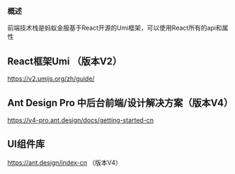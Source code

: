 <!--
 * @Description: 项目描述
 * @Author: LaughingZhu
 * @Date: 2020-12-22 17:47:16
 * @LastEditros: 
 * @LastEditTime: 2021-09-10 15:28:02
-->
### 概述
前端技术栈是蚂蚁金服基于React开源的Umi框架，可以使用React所有的api和属性


## React框架Umi （版本V2）
https://v2.umijs.org/zh/guide/


## Ant Design Pro 中后台前端/设计解决方案（版本V4）
https://v4-pro.ant.design/docs/getting-started-cn


## UI组件库
https://ant.design/index-cn （版本V4）